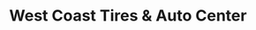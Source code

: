 ---
title: "West Coast Tires & Auto Center"
url: /madera/west-coast-tires-und-auto-center/
shop: Autowerkstatt
---
